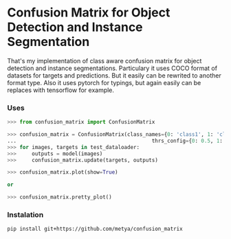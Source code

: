 # Confusion Matrix for Object Detection and Instance Segmentation

That's my implementation of class aware confusion matrix for object detection and instance segmentations. Particulary it uses COCO format of datasets for targets and predictions. But it easily can be rewrited to another format type. Also it uses pytorch for typings, but again easily can be replaces with tensorflow for example.

### Uses

```python
>>> from confusion_matrix import ConfusionMatrix

>>> confusion_matrix = ConfusionMatrix(class_names={0: 'class1', 1: 'class2'},
...                                            thrs_config={0: 0.5, 1: 0.5})
>>> for images, targets in test_dataloader:
>>>     outputs = model(images)
>>>     confusion_matrix.update(targets, outputs)

>>> confusion_matrix.plot(show=True)

or 

>>> confusion_matrix.pretty_plot()
```

### Instalation

```bash
pip install git+https://github.com/metya/confusion_matrix
```